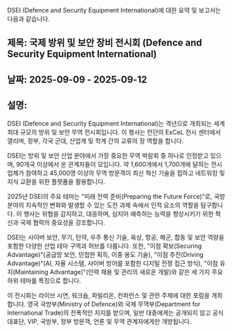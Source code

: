 DSEI (Defence and Security Equipment International)에 대한 요약 및 보고서는 다음과 같습니다.

## 제목: 국제 방위 및 보안 장비 전시회 (Defence and Security Equipment International)

## 날짜: 2025-09-09 - 2025-09-12

## 설명:
DSEI (Defence and Security Equipment International)는 격년으로 개최되는 세계 최대 규모의 방위 및 보안 무역 전시회입니다. 이 행사는 런던의 ExCeL 전시 센터에서 열리며, 정부, 각국 군대, 산업계 및 학계 간의 교류의 장 역할을 합니다.

DSEI는 방위 및 보안 산업 분야에서 가장 중요한 무역 박람회 중 하나로 인정받고 있으며, 90개국 이상에서 온 관계자들이 모입니다. 약 1,600개에서 1,700개에 달하는 전시업체가 참여하고 45,000명 이상의 무역 방문객이 최신 혁신 기술을 접하고 네트워킹 및 지식 교환을 위한 플랫폼을 활용합니다.

2025년 DSEI의 주요 테마는 "미래 전력 준비(Preparing the Future Force)"로, 국방 분야의 지속적인 변화와 발생할 수 있는 도전 과제 속에서 인적 요소의 역할을 탐구합니다. 이 행사는 위협을 감지하고, 대응하며, 심지어 예측하는 능력을 향상시키기 위한 혁신과 국제 협력의 중요성을 강조합니다.

DSEI는 사이버 보안, 무기, 탄약, 우주 통신 기술, 육상, 항공, 해군, 합동 및 보안 역량을 포함한 다양한 산업 테마 구역과 허브를 다룹니다. 또한, "이점 확보(Securing Advantage)"(공급망 보안, 민첩한 획득, 이중 용도 기술), "이점 추진(Driving Advantage)"(AI, 자율 시스템, 사이버 방어를 포함한 디지털 전쟁 접근 방식), "이점 유지(Maintaining Advantage)"(인력 채용 및 관리의 새로운 개발)와 같은 세 가지 주요 하위 테마를 특징으로 합니다.

이 전시회는 라이브 시연, 워크숍, 파빌리온, 컨퍼런스 및 관련 주제에 대한 포럼을 개최합니다. 영국 국방부(Ministry of Defence)와 국제 무역부(Department for International Trade)의 전폭적인 지지를 받으며, 일반 대중에게는 공개되지 않고 공식 대표단, VIP, 국방부, 정부 방문객, 언론 및 무역 관계자에게만 개방됩니다.